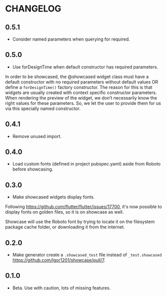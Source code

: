 # CHANGELOG

## 0.5.1
- Consider named parameters when querying for required.

## 0.5.0
- Use forDesignTime when default constructor has required parameters.

In order to be showcased, the @showcased widget class must have a default constructor with no required parameters without default values OR define a `forDesignTime()` factory constructor. The reason for this is that widgets are usually created with context specific constructor parameters. When rendering the preview of the widget, we don’t necessarily know the right values for these parameters. So, we let the user to provide them for us via this specially named constructor.

## 0.4.1
- Remove unused import.

## 0.4.0
- Load custom fonts (defined in project pubspec.yaml) aside from Roboto before showcasing.

## 0.3.0
- Make showcased widgets display fonts.

Following https://github.com/flutter/flutter/issues/17700, it's now possible to display fonts on golden files, so it is on showcase as well.

Showcase will use the Roboto font by trying to locate it on the filesystem package cache folder, or downloading it from the internet.

## 0.2.0
- Make generator create a `.showcased_test` file instead of `_test.showcased` https://github.com/Igor1201/showcase/pull/7.

## 0.1.0
- Beta. Use with caution, lots of missing features.
